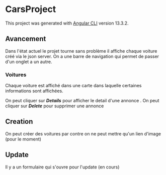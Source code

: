 # CarsProject

This project was generated with [Angular CLI](https://github.com/angular/angular-cli) version 13.3.2.

## Avancement

Dans l'état actuel le projet tourne sans problème il affiche chaque voiture créé via le json server.
On a une barre de navigation qui permet de passer d'un onglet a un autre.

### Voitures
Chaque voiture est affiché dans une carte dans laquelle certaines informations sont affichées.

On peut cliquer sur ***Details*** pour afficher le detail d'une annonce .
On peut cliquer sur ***Delete*** pour supprimer une annonce 

## Creation

On peut créer des voitures 
par contre on ne peut mettre qu'un lien d'image (pour le moment)

## Update

Il y a un formulaire qui s'ouvre pour l'update (en cours)
